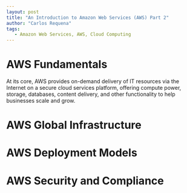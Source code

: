 ```yaml
---
layout: post
title: "An Introduction to Amazon Web Services (AWS) Part 2"
author: "Carlos Requena"
tags:
   - Amazon Web Services, AWS, Cloud Computing
---
```


# AWS Fundamentals

At	its	core, AWS provides on-demand delivery of IT resources via the Internet on a	secure cloud services platform, 
offering compute power, storage, databases,	content	delivery, and other functionality to help businesses scale and grow.


# AWS Global Infrastructure

# AWS Deployment Models

# AWS Security and Compliance